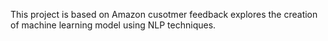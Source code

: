 This project is based on Amazon cusotmer feedback explores the creation of machine learning model using NLP techniques. 
